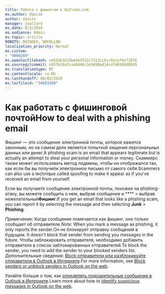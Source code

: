 ```yaml
---
title: Работа с фишингом в Outlook.com
ms.author: daeite
author: daeite
manager: joallard
ms.date: 6/3/2019
ms.audience: Admin
ms.topic: article
ROBOTS: NOINDEX, NOFOLLOW
localization_priority: Normal
ms.custom:
- "9000289"
ms.openlocfilehash: ce55ab1025bd4b3f22c7313cc8cc91cef6e726f6
ms.sourcegitcommit: c65fb26afcaa8446c3e5490ed14c4f403b9d0945
ms.translationtype: MT
ms.contentlocale: ru-RU
ms.lasthandoff: 06/03/2019
ms.locfileid: "34683268"
---
```

# <a name="how-to-deal-with-a-phishing-email"></a><span data-ttu-id="0f1f0-102">Как работать с фишинговой почтой</span><span class="sxs-lookup"><span data-stu-id="0f1f0-102">How to deal with a phishing email</span></span>

<span data-ttu-id="0f1f0-103">Фишинг — это сообщение электронной почты, которое кажется законным, но на самом деле является попыткой хищения персональных данных или денег.</span><span class="sxs-lookup"><span data-stu-id="0f1f0-103">A phishing scam is an email that appears legitimate but is actually an attempt to steal your personal information or money.</span></span> <span data-ttu-id="0f1f0-104">Скаммерс также может использовать метод подмены, чтобы он отображался так, как если бы вы получили электронное письмо от самого себя.</span><span class="sxs-lookup"><span data-stu-id="0f1f0-104">Scammers can also use a technique called spoofing to make it appear as if you've received an email from yourself.</span></span>

<span data-ttu-id="0f1f0-105">Если вы получаете сообщение электронной почты, похожее на phishing-атаку, вы можете сообщить о нем, выбрав сообщение и \*\*\*\* > выбрав нежелательный**Фишинг**.</span><span class="sxs-lookup"><span data-stu-id="0f1f0-105">If you get an email that looks like a phishing scam, you can report it by selecting the message and then selecting **Junk** > **Phishing**.</span></span>

<span data-ttu-id="0f1f0-106">*Примечание:* Когда сообщение помечается как фишинг, оно только сообщает об отправителе.</span><span class="sxs-lookup"><span data-stu-id="0f1f0-106">*Note:* When you mark a message as phishing, it only reports the sender.</span></span><span data-ttu-id="0f1f0-107">Он не блокирует отправку сообщений в будущем.</span><span class="sxs-lookup"><span data-stu-id="0f1f0-107"> It doesn't block that sender from sending you messages in the future.</span></span> <span data-ttu-id="0f1f0-108">Чтобы заблокировать отправителя, необходимо добавить отправителя в список заблокированных отправителей.</span><span class="sxs-lookup"><span data-stu-id="0f1f0-108">To block the sender, you need to add the sender to your blocked senders list.</span></span> <span data-ttu-id="0f1f0-109">Дополнительные сведения: [Block отправители или разблокируйте отправители в Outlook в Интернете](https://support.office.com/article/9bf812d4-6995-4d19-901a-76d6e26939b0).</span><span class="sxs-lookup"><span data-stu-id="0f1f0-109">For more information, see [Block senders or unblock senders in Outlook on the web](https://support.office.com/article/9bf812d4-6995-4d19-901a-76d6e26939b0).</span></span>

<span data-ttu-id="0f1f0-110">Узнайте больше о том, как [определять подозрительные сообщения в Outlook в Интернете](https://support.office.com/article/3d44102b-6ce3-4f7c-a359-b623bec82206).</span><span class="sxs-lookup"><span data-stu-id="0f1f0-110">Learn more about how to [identify suspicious messages in Outlook on the web](https://support.office.com/article/3d44102b-6ce3-4f7c-a359-b623bec82206).</span></span>